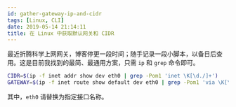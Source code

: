 ```yaml
---
id: gather-gateway-ip-and-cidr
tags: [Linux, CLI]
date: 2019-05-14 21:14:11
title: 在 Linux 中获取默认网关和 CIDR
---
```


最近折腾科学上网网关，博客停更一段时间；随手记录一段小脚本，以备日后查用。这是目前我找到的最简、最通用方案，只需 `ip` 和 `grep` 命令即可。

<!--more-->

```bash
CIDR=$(ip -f inet addr show dev eth0 | grep -Pom1 'inet \K[\d./]+')
GATEWAY=$(ip -f inet route show default dev eth0 | grep -Pom1 'via \K[\d.]+')
```

其中，`eth0` 请替换为指定接口名称。
